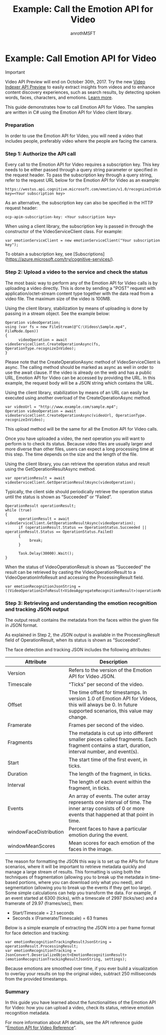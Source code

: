 ﻿---
title: "Example: Call the Emotion API for Video"
titlesuffix: Azure Cognitive Services
description: Learn how to call the Emotion API for Video in Cognitive Services.
services: cognitive-services
author: anrothMSFT
manager: cgronlun

ms.service: cognitive-services
ms.component: emotion-api
ms.topic: sample
ms.date: 02/06/2017
ms.author: anroth
---

# Example: Call Emotion API for Video

> [!IMPORTANT]
> Video API Preview will end on October 30th, 2017. Try the new [Video Indexer API Preview](https://azure.microsoft.com/services/cognitive-services/video-indexer/) to easily extract insights from 
videos and to enhance content discovery experiences, such as search results, by detecting spoken words, faces, characters, and emotions. [Learn more](https://docs.microsoft.com/azure/cognitive-services/video-indexer/video-indexer-overview).

This guide demonstrates how to call Emotion API for Video. The samples are written in C# using the Emotion API for Video client library.

### <a name="Prep">Preparation</a> 
In order to use the Emotion API for Video, you will need a video that includes people, preferably video where the people are facing the camera.

### <a name="Step1">Step 1: Authorize the API call</a> 
Every call to the Emotion API for Video requires a subscription key. This key needs to be either passed through a query string parameter or specified in the request header. To pass the subscription key through a query string, refer to the request URL below for the Emotion API for Video as an example:

```
https://westus.api.cognitive.microsoft.com/emotion/v1.0/recognizeInVideo&subscription-key=<Your subscription key>
```

As an alternative, the subscription key can also be specified in the HTTP request header:

```
ocp-apim-subscription-key: <Your subscription key>
```

When using a client library, the subscription key is passed in through the constructor of the VideoServiceClient class. For example:

```
var emotionServiceClient = new emotionServiceClient("Your subscription key");
```
To obtain a subscription key, see [Subscriptions] (https://azure.microsoft.com/try/cognitive-services/). 

### <a name="Step2">Step 2: Upload a video to the service and check the status</a>
The most basic way to perform any of the Emotion API for Video calls is by uploading a video directly. This is done by sending a "POST" request with application/octet-stream content type together with the data read from a video file. The maximum size of the video is 100MB.

Using the client library, stabilization by means of uploading is done by passing in a stream object. See the example below:

```
Operation videoOperation;
using (var fs = new FileStream(@"C:\Videos\Sample.mp4", FileMode.Open))
{
      videoOperation = await videoServiceClient.CreateOperationAsync(fs, OperationType.recognizeInVideo);
}
```

Please note that the CreateOperationAsync method of VideoServiceClient is async. The calling method should be marked as async as well in order to use the await clause.
If the video is already on the web and has a public URL, Emotion API for Video can be accessed by providing the URL. In this example, the request body will be a JSON string which contains the URL.

Using the client library, stabilization by means of an URL can easily be executed using another overload of the CreateOperationAsync method.


```
var videoUrl = "http://www.example.com/sample.mp4";
Operation videoOperation = await videoServiceClient.CreateOperationAsync(videoUrl, OperationType. recognizeInVideo);

```

This upload method will be the same for all the Emotion API for Video calls. 

Once you have uploaded a video, the next operation you will want to perform is to check its status. Because video files are usually larger and more diverse than other files, users can expect a long processing time at this step. The time depends on the size and the length of the file.

Using the client library, you can retrieve the operation status and result using the GetOperationResultAsync method.


```
var operationResult = await videoServiceClient.GetOperationResultAsync(videoOperation);

```
Typically, the client side should periodically retrieve the operation status until the status is shown as “Succeeded” or “Failed”.

```
OperationResult operationResult;
while (true)
{
      operationResult = await videoServiceClient.GetOperationResultAsync(videoOperation);
      if (operationResult.Status == OperationStatus.Succeeded || operationResult.Status == OperationStatus.Failed)
      {
           break;
      }

      Task.Delay(30000).Wait();
}

```

When the status of VideoOperationResult is shown as “Succeeded” the result can be retrieved by casting the VideoOperationResult to a VideoOperationInfoResult<VideoAggregateRecognitionResult> and accessing the ProcessingResult field.

```
var emotionRecognitionJsonString = ((VideoOperationInfoResult<VideoAggregateRecognitionResult>)operationResult).ProcessingResult;
```

### <a name="Step3">Step 3: Retrieving and understanding the emotion recognition and tracking JSON output</a>

The output result contains the metadata from the faces within the given file in JSON format.

As explained in Step 2, the JSON output is available in the ProcessingResult field of OperationResult, when its status is shown as “Succeeded”.

The face detection and tracking JSON includes the following attributes:

Attribute |	Description
-------------|-------------
Version	| Refers to the version of the Emotion API for Video JSON.
Timescale |	“Ticks” per second of the video.
Offset	|The time offset for timestamps. In version 1.0 of Emotion API for Videos, this will always be 0. In future supported scenarios, this value may change.
Framerate |	Frames per second of the video.
Fragments	| The metadata is cut up into different smaller pieces called fragments. Each fragment contains a start, duration, interval number, and event(s).
Start	| The start time of the first event, in ticks.
Duration |	The length of the fragment, in ticks.
Interval |	The length of each event within the fragment, in ticks.
Events	| An array of events. The outer array represents one interval of time. The inner array consists of 0 or more events that happened at that point in time.
windowFaceDistribution |	Percent faces to have a particular emotion during the event.
windowMeanScores |	Mean scores for each emotion of the faces in the image.

The reason for formatting the JSON this way is to set up the APIs for future scenarios, where it will be important to retrieve metadata quickly and manage a large stream of results. This formatting is using both the techniques of fragmentation (allowing you to break up the metadata in time-based portions, where you can download only what you need), and segmentation (allowing you to break up the events if they get too large). Some simple calculations can help you transform the data. For example, if an event started at 6300 (ticks), with a timescale of 2997 (ticks/sec) and a framerate of 29.97 (frames/sec), then:

*	Start/Timescale = 2.1 seconds
*	Seconds x (Framerate/Timescale) = 63 frames

Below is a simple example of extracting the JSON into a per frame format for face detection and tracking:

```
var emotionRecognitionTrackingResultJsonString = operationResult.ProcessingResult;
var emotionRecognitionTracking = JsonConvert.DeserializeObject<EmotionRecognitionResult>(emotionRecognitionTrackingResultJsonString, settings);
```
Because emotions are smoothed over time, if you ever build a visualization to overlay your results on top the original video, subtract 250 milliseconds from the provided timestamps.

### <a name="Summary">Summary</a>
In this guide you have learned about the functionalities of the Emotion API for Video: how you can upload a video, check its status, retrieve emotion recognition metadata.

For more information about API details, see the API reference guide “[Emotion API for Video Reference](https://westus.dev.cognitive.microsoft.com/docs/services/5639d931ca73072154c1ce89/operations/56f8d40e1984551ec0a0984e)”.
